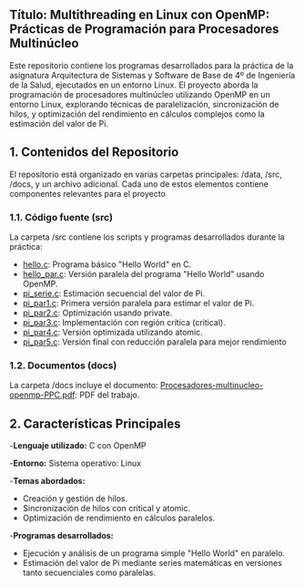 
## Título: Multithreading en Linux con OpenMP: Prácticas de Programación para Procesadores Multinúcleo

Este repositorio contiene los programas desarrollados para la práctica de la asignatura Arquitectura de Sistemas y Software de Base de 4º de Ingeniería de la Salud, ejecutados en un entorno Linux. El proyecto aborda la programación de procesadores multinúcleo utilizando OpenMP en un entorno Linux, explorando técnicas de paralelización, sincronización de hilos, y optimización del rendimiento en cálculos complejos como la estimación del valor de Pi.

## 1. Contenidos del Repositorio 
El repositorio está organizado en varias carpetas principales: /data, /src, /docs, y un archivo adicional. Cada uno de estos elementos contiene componentes relevantes para el proyecto
### 1.1. Código fuente (src)
La carpeta /src contiene los scripts y programas desarrollados durante la práctica:
  - [hello.c](src/hello.c): Programa básico "Hello World" en C. 
  - [hello_par.c](src/hello_par.c): Versión paralela del programa "Hello World" usando OpenMP.
  - [pi_serie.c](src/pi_serie.c): Estimación secuencial del valor de Pi.
  - [pi_par1.c](src/pi_par1.c): Primera versión paralela para estimar el valor de Pi.
  - [pi_par2.c](src/pi_par2.c): Optimización usando private.
  - [pi_par3.c](src/pi_par3.c): Implementación con región crítica (critical).
  - [pi_par4.c](src/pi_par4.c): Versión optimizada utilizando atomic.
  - [pi_par5.c](src/pi_par5.c): Versión final con reducción paralela para mejor rendimiento
  
### 1.2. Documentos (docs)
La carpeta /docs incluye el documento:
[Procesadores-multinucleo-openmp-PPC.pdf](docs/Procesadores-multinucleo-openmp-PPC.pdf): PDF del trabajo.
  
## 2. Características Principales
-**Lenguaje utilizado:** C con OpenMP

-**Entorno:** Sistema operativo: Linux

-**Temas abordados:**
  - Creación y gestión de hilos.
  - Sincronización de hilos con critical y atomic.
  - Optimización de rendimiento en cálculos paralelos.
    
-**Programas desarrollados:**
  - Ejecución y análisis de un programa simple "Hello World" en paralelo.
  - Estimación del valor de Pi mediante series matemáticas en versiones tanto secuenciales como paralelas.
